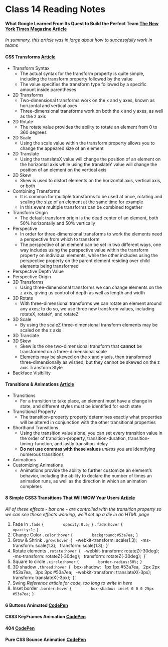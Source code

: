 # **Class 14 Reading Notes**

#### What Google Learned From Its Quest to Build the Perfect Team [The New York Times Magazine Article](https://www.nytimes.com/2016/02/28/magazine/what-google-learned-from-its-quest-to-build-the-perfect-team.html?auth=link-dismiss-google1tap)
*In summary, this article was in large about how to successfully work in teams*

#### CSS Transforms [Article](https://learn.shayhowe.com/advanced-html-css/css-transforms/)
- Transform Syntax
  * The actual syntax for the transform property is quite simple, including the transform property followed by the value
  * The value specifies the transform type followed by a specific amount inside parentheses
- 2D Transforms
  * Two-dimensional transforms work on the x and y axes, known as horizontal and vertical axes
  * Three-dimensional transforms work on both the x and y axes, as well as the z axis
- 2D Rotate
  * The rotate value provides the ability to rotate an element from 0 to 360 degrees
- 2D Scale
  * Using the scale value within the transform property allows you to change the appeared size of an element
- 2D Translate
  * Using the translateX value will change the position of an element on the horizontal axis while using the translateY value will change the position of an element on the vertical axis
- 2D Skew
  * Skew is used to distort elements on the horizontal axis, vertical axis, or both
- Combining Transforms
  * It is common for multiple transforms to be used at once, rotating and scaling the size of an element at the same time for example
  * In this event multiple transforms can be combined together
- Transform Origin
  * The default transform origin is the dead center of an element, both 50% horizontally and 50% vertically
- Perspective
  * In order for three-dimensional transforms to work the elements need a perspective from which to transform
  * The perspective of an element can be set in two different ways, one way includes using the perspective value within the transform property on individual elements, while the other includes using the perspective property on the parent element residing over child elements being transformed
- Perspective Depth Value
- Perspective Origin
- 3D Transforms
  * Using three-dimensional transforms we can change elements on the z axis, giving us control of depth as well as length and width
- 3D Rotate
  * With three-dimensional transforms we can rotate an element around any axes; to do so, we use three new transform values, including rotateX, rotateY, and rotateZ
- 3D Scale
  * By using the scaleZ three-dimensional transform elements may be scaled on the z axis
- 3D Translate
- 3D Skew
  * Skew is the one two-dimensional transform that **cannot** be transformed on a three-dimensional scale
  * Elements may be skewed on the x and y axis, then transformed three-dimensionally as wished, but they cannot be skewed on the z axis
 Transform Style
- Backface Visibility

#### Transitions & Animations [Article](https://learn.shayhowe.com/advanced-html-css/transitions-animations/)
- Transitions
  * For a transition to take place, an element must have a change in state, and different styles must be identified for each state
- Transitional Property
  * The transition-property property determines exactly what properties will be altered in conjunction with the other transitional properties
- Shorthand Transitions
  * Using the transition value alone, you can set every transition value in the order of transition-property, transition-duration, transition-timing-function, and lastly transition-delay
  * **Do not use commas with these values** *unless* you are identifying numerous transitions
- Animations
- Customizing Animations
  * Animations provide the ability to further customize an element’s behavior, including the ability to declare the number of times an animation runs, as well as the direction in which an animation completes

#### 8 Simple CSS3 Transitions That Will WOW Your Users [Article](https://www.webdesignerdepot.com/2014/05/8-simple-css3-transitions-that-will-wow-your-users)
*All of these effects - bar one - are controlled with the transition property so we can see these effects working, we’ll set up a div in an HTML page*
1. Fade In
`.fade`
`{`
`        opacity:0.5;`
`}`
`.fade:hover`
`{`
`        opacity:1;`
`}`
2. Change Color
`.color:hover`
`{`
`        background:#53a7ea;`
`}`
3. Grow & Shrink
`.grow:hover
`{`
`        -webkit-transform: scale(1.3);`
`        -ms-transform: scale(1.3);`
`        transform: scale(1.3);`
`}`
4. Rotate elements
`.rotate:hover
`{`
`        -webkit-transform: rotateZ(-30deg);`
`        -ms-transform: rotateZ(-30deg);`
`        transform: rotateZ(-30deg);`
`}`
5. Square to circle
`.circle:hover`
`{`
`        border-radius:50%;`
`}`
6. 3D shadow
`.threed:hover
`{`
`        box-shadow:`
`                1px 1px #53a7ea,`
`                2px 2px #53a7ea,`
`                3px 3px #53a7ea;`
`        -webkit-transform: translateX(-3px);`
`        transform: translateX(-3px);`
`}`
7. Swing *Reference article for code, too long to write in here*
8. Inset border
`.border:hover`
`{`
`        box-shadow: inset 0 0 0 25px #53a7ea;`
`}`

#### 6 Buttons Animated [CodePen](https://codepen.io/retyui/pen/ByoaXV)

#### CSS3 KeyFrames Animation [CodePen](https://codepen.io/akshaychauhan/pen/oAfae)

#### 404 [CodePen](https://codepen.io/kieranfivestars/pen/MYdQxX)

#### Pure CSS Bounce Animation [CodePen](https://codepen.io/dp_lewis/pen/gCfBv)